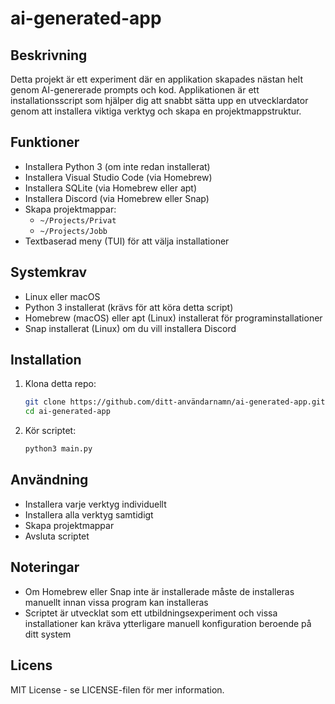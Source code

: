 # ai-generated-app

## Beskrivning
Detta projekt är ett experiment där en applikation skapades nästan helt genom AI-genererade prompts och kod.
Applikationen är ett installationsscript som hjälper dig att snabbt sätta upp en utvecklardator genom att installera viktiga verktyg och skapa en projektmappstruktur.

## Funktioner
- Installera Python 3 (om inte redan installerat)
- Installera Visual Studio Code (via Homebrew)
- Installera SQLite (via Homebrew eller apt)
- Installera Discord (via Homebrew eller Snap)
- Skapa projektmappar:
  - `~/Projects/Privat`
  - `~/Projects/Jobb`
- Textbaserad meny (TUI) för att välja installationer

## Systemkrav
- Linux eller macOS
- Python 3 installerat (krävs för att köra detta script)
- Homebrew (macOS) eller apt (Linux) installerat för programinstallationer
- Snap installerat (Linux) om du vill installera Discord

## Installation
1. Klona detta repo:
   ```bash
   git clone https://github.com/ditt-användarnamn/ai-generated-app.git
   cd ai-generated-app
2. Kör scriptet:
   ```bash
   python3 main.py

## Användning
- Installera varje verktyg individuellt
- Installera alla verktyg samtidigt
- Skapa projektmappar
- Avsluta scriptet

## Noteringar
- Om Homebrew eller Snap inte är installerade måste de installeras manuellt innan vissa program kan installeras
- Scriptet är utvecklat som ett utbildningsexperiment och vissa installationer kan kräva ytterligare manuell konfiguration beroende på ditt system

## Licens
MIT License - se LICENSE-filen för mer information.
